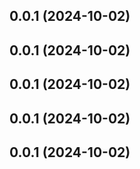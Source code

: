 ## 0.0.1 (2024-10-02)



## 0.0.1 (2024-10-02)



## 0.0.1 (2024-10-02)



## 0.0.1 (2024-10-02)



## 0.0.1 (2024-10-02)



